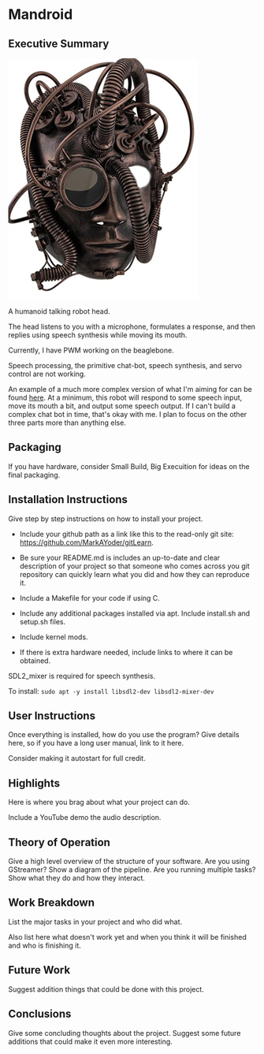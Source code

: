 # Mandroid

## Executive Summary

![project image](images/temp-image.png)

A humanoid talking robot head.

The head listens to you with a microphone, formulates a response, and then replies using speech synthesis while moving its mouth.

Currently, I have PWM working on the beaglebone.

Speech processing, the primitive chat-bot, speech synthesis, and servo control are not working.

An example of a much more complex version of what I'm aiming for can be found [here](https://www.youtube.com/watch?v=WN9IdpB2-oo). At a minimum, this robot will respond to some speech input, move its mouth a bit, and output some speech output. If I can't build a complex chat bot in time, that's okay with me. I plan to focus on the other three parts more than anything else.

## Packaging

If you have hardware, consider Small Build, Big Execuition for ideas on the final packaging.

## Installation Instructions

Give step by step instructions on how to install your project.

* Include your github path as a link like this to the read-only git site: https://github.com/MarkAYoder/gitLearn.

* Be sure your README.md is includes an up-to-date and clear description of your project so that someone who comes across you git repository can quickly learn what you did and how they can reproduce it.

* Include a Makefile for your code if using C.

* Include any additional packages installed via apt. Include install.sh and setup.sh files.

* Include kernel mods.

* If there is extra hardware needed, include links to where it can be obtained.

SDL2_mixer is required for speech synthesis.

To install: `sudo apt -y install libsdl2-dev libsdl2-mixer-dev`

## User Instructions

Once everything is installed, how do you use the program? Give details here, so if you have a long user manual, link to it here.

Consider making it autostart for full credit.

## Highlights

Here is where you brag about what your project can do.

Include a YouTube demo the audio description.

## Theory of Operation

Give a high level overview of the structure of your software. Are you using GStreamer? Show a diagram of the pipeline. Are you running multiple tasks? Show what they do and how they interact.

## Work Breakdown

List the major tasks in your project and who did what.

Also list here what doesn't work yet and when you think it will be finished and who is finishing it.

## Future Work

Suggest addition things that could be done with this project.

## Conclusions

Give some concluding thoughts about the project. Suggest some future additions that could make it even more interesting.
